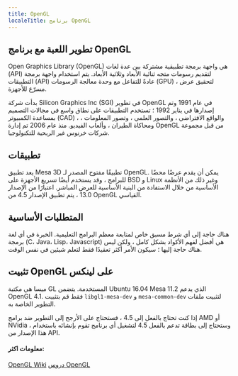 ```yaml
---
title: OpenGL
localeTitle: برنامج OpenGL
---
```

## تطوير اللعبة مع برنامج OpenGL

Open Graphics Library (OpenGL) هي واجهة برمجة تطبيقية مشتركة بين عدة لغات (API) لتقديم رسومات متجه ثنائية الأبعاد وثلاثية الأبعاد. يتم استخدام واجهة برمجة التطبيقات (API) عادةً للتفاعل مع وحدة معالجة الرسومات (GPU) ، لتحقيق عرض مسرّع للأجهزة.

بدأت شركة Silicon Graphics Inc (SGI) في تطوير OpenGL في عام 1991 وتم إصدارها في يناير 1992 ؛ تستخدم التطبيقات على نطاق واسع في مجالات التصميم بمساعدة الكمبيوتر (CAD) ، والواقع الافتراضي ، والتصور العلمي ، وتصور المعلومات ، ومحاكاة الطيران ، وألعاب الفيديو. منذ عام 2006 تم إدارة OpenGL من قبل مجموعة شركات خرنوس غير الربحية للتكنولوجيا.

## تطبيقات

يعد تطبيق Mesa 3D تطبيقًا مفتوح المصدر لـ OpenGL. يمكن أن يقدم عرضًا محضًا للبرامج ، وقد يستخدم أيضًا تسريع الأجهزة على BSD و Linux وغير ذلك من الأنظمة الأساسية من خلال الاستفادة من البنية الأساسية للعرض المباشر. اعتبارًا من الإصدار 13.0 ، يتم تطبيق الإصدار 4.5 من OpenGL القياسي.

## المتطلبات الأساسية

هناك حاجة إلى أي شرط مسبق خاص لمتابعة معظم البرامج التعليمية. الخبرة في أي لغة برمجة (C، Java، Lisp، Javascript) هي أفضل لفهم الأكواد بشكل كامل ، ولكن ليس هناك حاجة إليها ؛ سيكون الأمر أكثر تعقيدًا فقط لتعلم شيئين في نفس الوقت.

## تثبيت OpenGL على لينكس

ميسا هي مكتبة GL المستخدمة. يتضمن Ubuntu 16.04 Mesa 11.2 الذي يدعم OpenGL 4.1. فقط قم بتثبيت `libgl1-mesa-dev` و `mesa-common-dev` لتثبيت ملفات التطوير الخاصة به.

إذا كنت تحتاج بالفعل إلى 4.5 ، فستحتاج على الأرجح إلى التطوير ضد برامج AMD أو NVidia ، وستحتاج إلى بطاقة تدعم بالفعل 4.5 لتشغيل أي برنامج تقوم بإنشائه باستخدام هذا الإصدار من API.

#### معلومات اكثر:

[OpenGL Wiki](https://en.wikipedia.org/wiki/OpenGL) [دروس OpenGL](http://www.opengl-tutorial.org/)